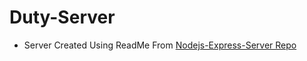 # Duty-Server
* Server Created Using ReadMe From [Nodejs-Express-Server Repo](https://github.com/shareed/Nodejs-Express-Server/tree/express-server)







 